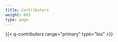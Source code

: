 ```yaml
---
title: Contributors
weight: 603
type: page
---
```


{{< q-contributors range="primary" type="bio" >}}
